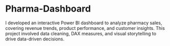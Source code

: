 # Pharma-Dashboard
I developed an interactive Power BI dashboard to analyze pharmacy sales, covering revenue trends, product performance, and customer insights. This project involved data cleaning, DAX measures, and visual storytelling to drive data-driven decisions.
